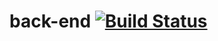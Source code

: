 # back-end [![Build Status](https://travis-ci.org/B1ime/back-end.svg?branch=master)](https://travis-ci.org/B1ime/back-end)
